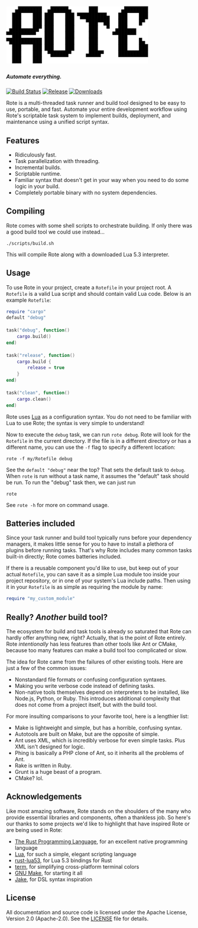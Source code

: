 # ![Rote](/docs/logo.png?raw=true)
##### Automate everything.

[![Build Status](https://img.shields.io/travis/coderstephen/rote.svg)](https://travis-ci.org/coderstephen/rote) [![Release](https://img.shields.io/github/release/coderstephen/rote.svg)]() [![Downloads](https://img.shields.io/github/downloads/coderstephen/rote/total.svg)]()

Rote is a multi-threaded task runner and build tool designed to be easy to use, portable, and fast. Automate your entire development workflow using Rote's scriptable task system to implement builds, deployment, and maintenance using a unified script syntax.


## Features
- Ridiculously fast.
- Task parallelization with threading.
- Incremental builds.
- Scriptable runtime.
- Familiar syntax that doesn't get in your way when you need to do some logic in your build.
- Completely portable binary with no system dependencies.


## Compiling
Rote comes with some shell scripts to orchestrate building. If only there was a good build tool we could use instead...

    ./scripts/build.sh

This will compile Rote along with a downloaded Lua 5.3 interpreter.


## Usage
To use Rote in your project, create a `Rotefile` in your project root. A `Rotefile` is a valid Lua script and should contain valid Lua code. Below is an example `Rotefile`:

```lua
require "cargo"
default "debug"

task("debug", function()
    cargo.build()
end)

task("release", function()
    cargo.build {
        release = true
    }
end)

task("clean", function()
    cargo.clean()
end)
```

Rote uses [Lua](http://www.lua.org) as a configuration syntax. You do not need to be familiar with Lua to use Rote; the syntax is very simple to understand!

Now to execute the `debug` task, we can run `rote debug`. Rote will look for the `Rotefile` in the current directory. If the file is in a different directory or has a different name, you can use the `-f` flag to specify a different location:

    rote -f my/Rotefile debug

See the `default "debug"` near the top? That sets the default task to `debug`. When `rote` is run without a task name, it assumes the "default" task should be run. To run the "debug" task then, we can just run

    rote

See `rote -h` for more on command usage.


## Batteries included
Since your task runner and build tool typically runs before your dependency managers, it makes little sense for you to have to install a plethora of plugins before running tasks. That's why Rote includes many common tasks built-in directly; Rote comes batteries included.

If there is a reusable component you'd like to use, but keep out of your actual `Rotefile`, you can save it as a simple Lua module too inside your project repository, or in one of your system's Lua include paths. Then using it in your `Rotefile` is as simple as requiring the module by name:

```lua
require "my_custom_module"
```


## Really? *Another* build tool?
The ecosystem for build and task tools is already so saturated that Rote can hardly offer anything new, right? Actually, that is the point of Rote entirely. Rote *intentionally* has less features than other tools like Ant or CMake, because too many features can make a build tool too complicated or slow.

The idea for Rote came from the failures of other existing tools. Here are just a few of the common issues:

- Nonstandard file formats or confusing configuration syntaxes.
- Making you write verbose code instead of defining tasks.
- Non-native tools themselves depend on interpreters to be installed, like Node.js, Python, or Ruby. This introduces additional complexity that does not come from a project itself, but with the build tool.

For more insulting comparisons to your favorite tool, here is a lengthier list:

- Make is lightweight and simple, but has a horrible, confusing syntax.
- Autotools are built on Make, but are the opposite of simple.
- Ant uses XML, which is incredibly verbose for even simple tasks. Plus XML isn't designed for logic.
- Phing is basically a PHP clone of Ant, so it inherits all the problems of Ant.
- Rake is written in Ruby.
- Grunt is a huge beast of a program.
- CMake? lol.


## Acknowledgements
Like most amazing software, Rote stands on the shoulders of the many who provide essential libraries and components, often a thankless job. So here's our thanks to some projects we'd like to highlight that have inspired Rote or are being used in Rote:

- [The Rust Programming Language](https://www.rust-lang.org), for an excellent native programming language
- [Lua](https://www.lua.org), for such a simple, elegant scripting language
- [rust-lua53](https://github.com/jcmoyer/rust-lua53), for Lua 5.3 bindings for Rust
- [term](https://github.com/Stebalien/term), for simplifying cross-platform terminal colors
- [GNU Make](https://www.gnu.org/software/make), for starting it all
- [Jake](http://jakejs.com), for DSL syntax inspiration


## License
All documentation and source code is licensed under the Apache License, Version 2.0 (Apache-2.0). See the [LICENSE](LICENSE) file for details.
